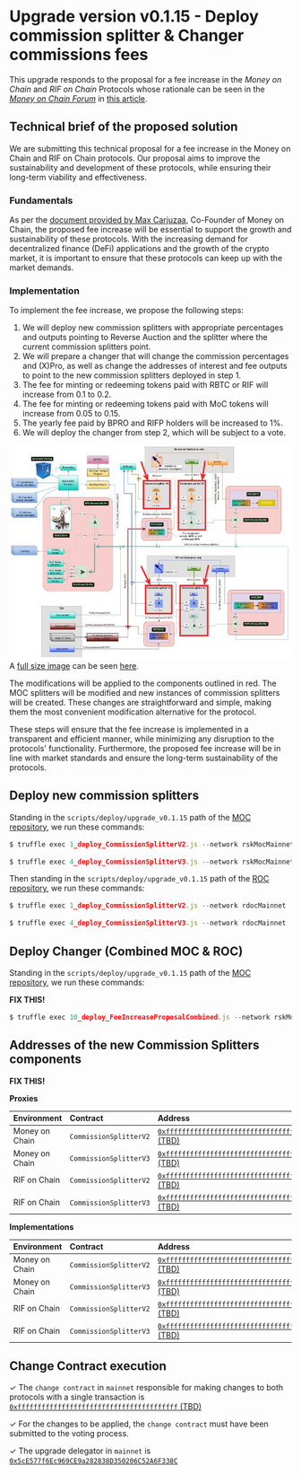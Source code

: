 # Upgrade version v0.1.15 - Deploy commission splitter & Changer commissions fees

This upgrade responds to the proposal for a fee increase in the *Money on Chain* and *RIF on Chain* Protocols whose rationale can be seen in the [*Money on Chain Forum*](https://forum.moneyonchain.com) in [this article](http://bit.ly/3ZB4HlP).


## Technical brief of the proposed solution

We are submitting this technical proposal for a fee increase in the Money on Chain and RIF on Chain protocols. Our proposal aims to improve the sustainability and development of these protocols, while ensuring their long-term viability and effectiveness.


### **Fundamentals**

As per the [document provided by Max Carjuzaa](http://bit.ly/3ZB4HlP), Co-Founder of Money on Chain, the proposed fee increase will be essential to support the growth and sustainability of these protocols. With the increasing demand for decentralized finance (DeFi) applications and the growth of the crypto market, it is important to ensure that these protocols can keep up with the market demands.


### **Implementation**

To implement the fee increase, we propose the following steps:

1. We will deploy new commission splitters with appropriate percentages and outputs pointing to Reverse Auction and the splitter where the current commission splitters point.
2. We will prepare a changer that will change the commission percentages and (X)Pro, as well as change the addresses of interest and fee outputs to point to the new commission splitters deployed in step 1.
3. The fee for minting or redeeming tokens paid with RBTC or RIF will increase from 0.1 to 0.2.
4. The fee for minting or redeeming tokens paid with MoC tokens will increase from 0.05 to 0.15.
5. The yearly fee paid by BPRO and RIFP holders will be increased to 1%.
6. We will deploy the changer from step 2, which will be subject to a vote.

![dia-flow-changes.jpg](docs/images/dia-flow-changes.jpg)
A [full size image](docs/images/dia-flow.jpg) can be seen [here](docs/images/dia-flow.jpg).


The modifications will be applied to the components outlined in red. The MOC splitters will be modified and new instances of commission splitters will be created. These changes are straightforward and simple, making them the most convenient modification alternative for the protocol.

These steps will ensure that the fee increase is implemented in a transparent and efficient manner, while minimizing any disruption to the protocols' functionality. Furthermore, the proposed fee increase will be in line with market standards and ensure the long-term sustainability of the protocols.


## Deploy new commission splitters


Standing in the `scripts/deploy/upgrade_v0.1.15` path of the [MOC repository](https://github.com/money-on-chain/main-RBTC-contract), we run these commands:

```js
$ truffle exec 1_deploy_CommissionSplitterV2.js --network rskMocMainnet2
```

```js
$ truffle exec 4_deploy_CommissionSplitterV3.js --network rskMocMainnet2
```

Then standing in the `scripts/deploy/upgrade_v0.1.15` path of the [ROC repository](https://github.com/money-on-chain/RDOC-Contract), we run these commands:


```js
$ truffle exec 1_deploy_CommissionSplitterV2.js --network rdocMainnet
```

```js
$ truffle exec 4_deploy_CommissionSplitterV3.js --network rdocMainnet
```


## Deploy Changer (Combined MOC & ROC)


Standing in the `scripts/deploy/upgrade_v0.1.15` path of the [MOC repository](https://github.com/money-on-chain/main-RBTC-contract), we run these commands:

**FIX THIS!**

```js
$ truffle exec 10_deploy_FeeIncreaseProposalCombined.js --network rskMocMainnet2
```


## Addresses of the new Commission Splitters components

**FIX THIS!**


**Proxies**

|  Environment  |  Contract  |  Address |  
|:---|:---|:---|
|  Money on Chain  |  `CommissionSplitterV2`  | [`0xffffffffffffffffffffffffffffffffffffffff` (TBD)](https://explorer.rsk.co/address/0xffffffffffffffffffffffffffffffffffffffff?__ctab=Code) |
|  Money on Chain  |  `CommissionSplitterV3`  | [`0xffffffffffffffffffffffffffffffffffffffff` (TBD)](https://explorer.rsk.co/address/0xffffffffffffffffffffffffffffffffffffffff?__ctab=Code) |
|  RIF on Chain  |  `CommissionSplitterV2`  | [`0xffffffffffffffffffffffffffffffffffffffff` (TBD)](https://explorer.rsk.co/address/0xffffffffffffffffffffffffffffffffffffffff?__ctab=Code) |
|  RIF on Chain  |  `CommissionSplitterV3`  | [`0xffffffffffffffffffffffffffffffffffffffff` (TBD)](https://explorer.rsk.co/address/0xffffffffffffffffffffffffffffffffffffffff?__ctab=Code) |



**Implementations**

|  Environment  |  Contract  |  Address |  
|:---|:---|:---|
|  Money on Chain  |  `CommissionSplitterV2`  | [`0xffffffffffffffffffffffffffffffffffffffff` (TBD)](https://explorer.rsk.co/address/0xffffffffffffffffffffffffffffffffffffffff?__ctab=Code) |
|  Money on Chain  |  `CommissionSplitterV3`  | [`0xffffffffffffffffffffffffffffffffffffffff` (TBD)](https://explorer.rsk.co/address/0xffffffffffffffffffffffffffffffffffffffff?__ctab=Code) |
|  RIF on Chain  |  `CommissionSplitterV2`  | [`0xffffffffffffffffffffffffffffffffffffffff` (TBD)](https://explorer.rsk.co/address/0xffffffffffffffffffffffffffffffffffffffff?__ctab=Code) |
|  RIF on Chain  |  `CommissionSplitterV3`  | [`0xffffffffffffffffffffffffffffffffffffffff` (TBD)](https://explorer.rsk.co/address/0xffffffffffffffffffffffffffffffffffffffff?__ctab=Code) |



## Change Contract execution 

✓ The `change contract` in `mainnet` responsible for making changes to both protocols with a single transaction is [`0xffffffffffffffffffffffffffffffffffffffff` (TBD)](https://explorer.rsk.co/address/0xffffffffffffffffffffffffffffffffffffffff?__ctab=Code)

✓ For the changes to be applied, the `change contract` must have been submitted to the voting process.

✓ The upgrade delegator in `mainnet` is [`0x5cE577f6Ec969CE9a282838D350206C52A6F338C`](https://explorer.rsk.co/address/0x5cE577f6Ec969CE9a282838D350206C52A6F338C?__ctab=Code)
